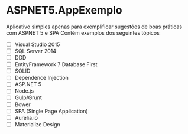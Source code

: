 # ASPNET5.AppExemplo
Aplicativo simples apenas para exemplificar sugestões de boas práticas com ASPNET 5 e SPA
Contém exemplos dos seguintes tópicos

- [ ] Visual Studio 2015
- [ ] SQL Server 2014
- [ ] DDD
- [ ] EntityFramework 7 Database First
- [ ] SOLID
- [ ] Dependence Injection
- [ ] ASP.NET 5
- [ ] Node.js
- [ ] Gulp/Grunt
- [ ] Bower
- [ ] SPA (Single Page Application)
- [ ] Aurelia.io
- [ ] Materialize Design